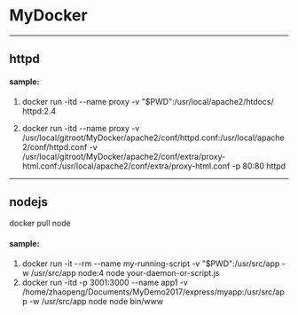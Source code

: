 # MyDocker
***
## httpd
#### sample:
1. docker run -itd --name proxy -v "$PWD":/usr/local/apache2/htdocs/ httpd:2.4

2. docker run -itd --name proxy -v /usr/local/gitroot/MyDocker/apache2/conf/httpd.conf:/usr/local/apache2/conf/httpd.conf -v /usr/local/gitroot/MyDocker/apache2/conf/extra/proxy-html.conf:/usr/local/apache2/conf/extra/proxy-html.conf -p 80:80 httpd
***
## nodejs
docker pull node

#### sample:
1. docker run -it --rm --name my-running-script -v "$PWD":/usr/src/app -w /usr/src/app node:4 node your-daemon-or-script.js
2. docker run -itd -p 3001:3000 --name app1 -v /home/zhaopeng/Documents/MyDemo2017/express/myapp:/usr/src/app -w /usr/src/app node node bin/www
